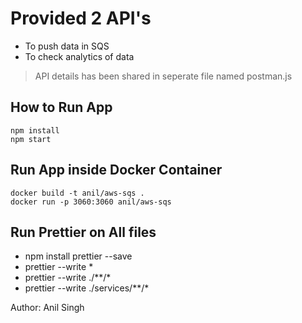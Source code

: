 # Provided 2 API's

- To push data in SQS
- To check analytics of data

> API details has been shared in seperate file named postman.js

## How to Run App

```
npm install
npm start
```

## Run App inside Docker Container

```
docker build -t anil/aws-sqs .
docker run -p 3060:3060 anil/aws-sqs
```

## Run Prettier on All files 

- npm install prettier --save
- prettier --write *
- prettier --write ./**/*
- prettier --write ./services/**/*

Author: Anil Singh

